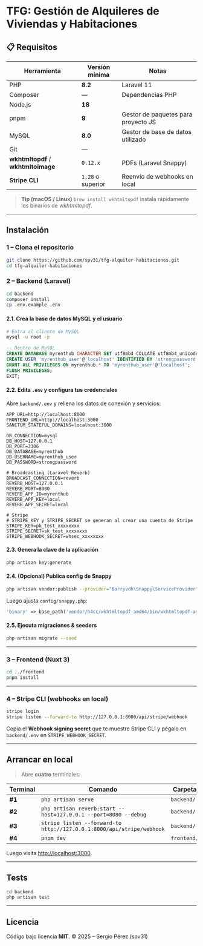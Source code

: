 # TFG: Gestión de Alquileres de Viviendas y Habitaciones 

## 📋 Requisitos

| Herramienta                         | Versión mínima    | Notas                                |
| ----------------------------------- | ----------------- | ------------------------------------ |
| PHP                                 | **8.2**           | Laravel 11                           |
| Composer                            | —                 | Dependencias PHP                     |
| Node.js                             | **18**            |                                      |
| pnpm                                | **9**             | Gestor de paquetes para proyecto JS  |
| MySQL                               | **8.0**           | Gestor de base de datos utilizado    |
| Git                                 | —                 |                                      |
| **wkhtmltopdf** / **wkhtmltoimage** | `0.12.x`          | PDFs (Laravel Snappy)                |
| **Stripe CLI**                      | `1.28` o superior | Reenvío de webhooks en local         |

> **Tip (macOS / Linux)**
> `brew install wkhtmltopdf` instala rápidamente los binarios de *wkhtmltopdf*.

---

## Instalación

### 1 – Clona el repositorio

```bash
git clone https://github.com/spv31/tfg-alquiler-habitaciones.git
cd tfg-alquiler-habitaciones
````

### 2 – Backend (Laravel)

```bash
cd backend
composer install
cp .env.example .env
```

#### 2.1. Crea la base de datos MySQL y el usuario

```bash
# Entra al cliente de MySQL
mysql -u root -p
```

```sql
-- Dentro de MySQL
CREATE DATABASE myrenthub CHARACTER SET utf8mb4 COLLATE utf8mb4_unicode_ci;
CREATE USER 'myrenthub_user'@'localhost' IDENTIFIED BY 'strongpassword';
GRANT ALL PRIVILEGES ON myrenthub.* TO 'myrenthub_user'@'localhost';
FLUSH PRIVILEGES;
EXIT;
```

#### 2.2. Edita `.env` y configura tus credenciales

Abre `backend/.env` y rellena los datos de conexión y servicios:

```dotenv
APP_URL=http://localhost:8000
FRONTEND_URL=http://localhost:3000
SANCTUM_STATEFUL_DOMAINS=localhost:3000

DB_CONNECTION=mysql
DB_HOST=127.0.0.1
DB_PORT=3306
DB_DATABASE=myrenthub
DB_USERNAME=myrenthub_user
DB_PASSWORD=strongpassword

# Broadcasting (Laravel Reverb)
BROADCAST_CONNECTION=reverb
REVERB_HOST=127.0.0.1
REVERB_PORT=8080
REVERB_APP_ID=myrenthub
REVERB_APP_KEY=local
REVERB_APP_SECRET=local

# Stripe
# STRIPE_KEY y STRIPE_SECRET se generan al crear una cuenta de Stripe
STRIPE_KEY=pk_test_xxxxxxxx
STRIPE_SECRET=sk_test_xxxxxxxx
STRIPE_WEBHOOK_SECRET=whsec_xxxxxxxx
```

#### 2.3. Genera la clave de la aplicación

```bash
php artisan key:generate
```

#### 2.4. (Opcional) Publica config de Snappy

```bash
php artisan vendor:publish --provider="Barryvdh\Snappy\ServiceProvider"
```

Luego ajusta `config/snappy.php`:

```php
'binary' => base_path('vendor/h4cc/wkhtmltopdf-amd64/bin/wkhtmltopdf-amd64'),
```

#### 2.5. Ejecuta migraciones & seeders

```bash
php artisan migrate --seed
```

---

### 3 – Frontend (Nuxt 3)

```bash
cd ../frontend
pnpm install
```

---

### 4 – Stripe CLI (webhooks en local)

```bash
stripe login
stripe listen --forward-to http://127.0.0.1:8000/api/stripe/webhook
```

Copia el **Webhook signing secret** que te muestre Stripe CLI y pégalo en `backend/.env` en `STRIPE_WEBHOOK_SECRET`.

---

## Arrancar en local

> Abre **cuatro** terminales:

| Terminal | Comando                                                               | Carpeta     |
| -------- | --------------------------------------------------------------------- | ----------- |
| **#1**   | `php artisan serve`                                                   | `backend/`  |
| **#2**   | `php artisan reverb:start --host=127.0.0.1 --port=8080 --debug`       | `backend/`  |
| **#3**   | `stripe listen --forward-to http://127.0.0.1:8000/api/stripe/webhook` | `backend/`  |
| **#4**   | `pnpm dev`                                                            | `frontend/` |

Luego visita [http://localhost:3000](http://localhost:3000).

---

## Tests

```bash
cd backend
php artisan test
```

---

## Licencia

Código bajo licencia **MIT**.
© 2025 – Sergio Pérez (spv31)
